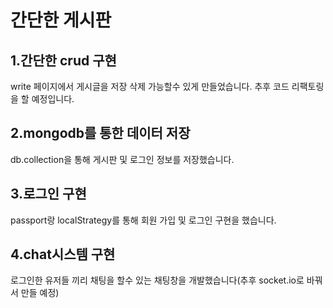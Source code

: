 # 간단한 게시판

## 1.간단한 crud 구현
 write 페이지에서 게시글을 저장 삭제 가능할수 있게 만들었습니다.
 추후 코드 리팩토링을 할 예정입니다.
## 2.mongodb를 통한 데이터 저장
db.collection을 통해 게시판 및 로그인 정보를 저장했습니다.
## 3.로그인 구현
passport랑 localStrategy를 통해 회원 가입 및 로그인 구현을 했습니다.
## 4.chat시스템 구현
로그인한 유저들 끼리 채팅을 할수 있는 채팅창을 개발했습니다(추후 socket.io로 바꿔서 만들 예정)
